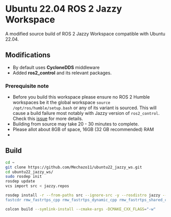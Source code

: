 # Ubuntu 22.04 ROS 2 Jazzy Workspace

A modified source build of ROS 2 Jazzy Workspace compatible with Ubuntu 22.04. 

## Modifications

* By default uses **CycloneDDS** middleware
* Added **ros2_control** and its relevant packages.

### Prerequisite note

* Before you build this workspace please ensure no ROS 2 Humble workspaces be it the global workspace ```source /opt/ros/humble/setup.bash``` or any of its variant is sourced. This will cause a build failure most notably with Jazzy version of ```ros2_control```. Check this [issue](https://github.com/ros-controls/ros2_control/issues/1787) for more details.
* Building from source may take 20 - 30 minutes to complete.
* Please allot about 8GB of space, 16GB (32 GB recommended) RAM
* 

## Build

```bash
cd ~
git clone https://github.com/Mechazo11/ubuntu22_jazzy_ws.git
cd ubuntu22_jazzy_ws/
sudo rosdep init
rosdep update
vcs import src < jazzy.repos

rosdep install -r --from-paths src --ignore-src -y --rosdistro jazzy --skip-keys "fastrtps
fastcdr rmw_fastrtps_cpp rmw_fastrtps_dynamic_cpp rmw_fastrtps_shared_cpp rmw_connextdds rosidl_typesupport_fastrtps_c rosidl_typesupport_fastrtps_cpp fastrtps_cmake_module demo_nodes_py rti-connext-dds-6.0.1 urdfdom_headers"

colcon build --symlink-install --cmake-args -DCMAKE_CXX_FLAGS="-w"
```
